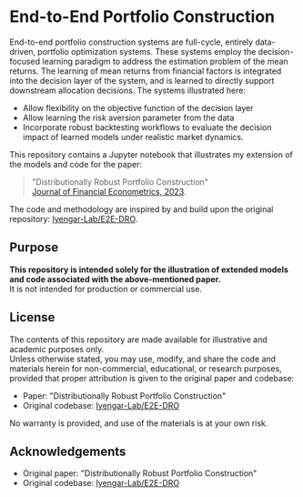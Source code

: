 # End-to-End Portfolio Construction
	
 End-to-end portfolio construction systems are full-cycle, entirely data-driven, portfolio optimization systems. These systems employ the decision-focused learning paradigm to address the  estimation problem of the mean returns. The learning of mean returns from financial factors is integrated into the decision layer of the system, and is learned to directly support downstream allocation decisions. The systems illustrated here:
 
- Allow flexibility on the objective function of the decision layer
- Allow learning the risk aversion parameter from the data
- Incorporate robust backtesting workflows to evaluate the decision impact of learned models under realistic market dynamics.
  
This repository contains a Jupyter notebook that illustrates my extension of the models and code for the paper:

> "Distributionally Robust Portfolio Construction"  
> [Journal of Financial Econometrics, 2023](https://www.tandfonline.com/doi/full/10.1080/14697688.2023.2236148).

The code and methodology are inspired by and build upon the original repository: [Iyengar-Lab/E2E-DRO](https://github.com/Iyengar-Lab/E2E-DRO).




## Purpose

**This repository is intended solely for the illustration of extended models and code associated with the above-mentioned paper.**  
It is not intended for production or commercial use.

## License

The contents of this repository are made available for illustrative and academic purposes only.  
Unless otherwise stated, you may use, modify, and share the code and materials herein for non-commercial, educational, or research purposes, provided that proper attribution is given to the original paper and codebase:

- Paper: "Distributionally Robust Portfolio Construction"
- Original codebase: [Iyengar-Lab/E2E-DRO](https://github.com/Iyengar-Lab/E2E-DRO)

No warranty is provided, and use of the materials is at your own risk.

## Acknowledgements

- Original paper: "Distributionally Robust Portfolio Construction"
- Original codebase: [Iyengar-Lab/E2E-DRO](https://github.com/Iyengar-Lab/E2E-DRO)
